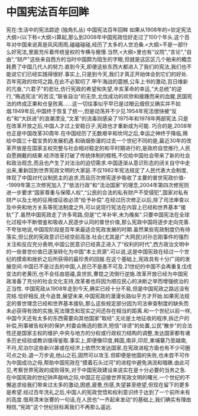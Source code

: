 # 中国宪法百年回眸

宪在:生活中的宪法踪迹 (独角扎丛)
中国宪法百年回眸
如果从1908年的<钦定宪法大纲>(以下称<大纲>)算起,那么到2008年中国宪政恰好走过了100个年头.这个百年对中国来说真是风风雨雨,磕磕碰碰,经历了太多的人世沧桑.<大纲>不是一部什么好宪法,里面充斥着传统皇权的专横与傲慢.当然,<大纲>里也有“议院",“言论",“自由",“财产"这些来自西方的当时中国颇为陌生的字眼,但就是这区区几个舶来的概念耗费了中国几代人的努力.直到今天,即便这些东西大都进入了我们的宪法,我们也不能说它们已经实践得很好.事实上,只是到今天,我们才真正开始体会到它们的好处.
百年宪政的坎坷之路,在此不必絮叨了.甲午海战的震撼,公车上书的激动,百日维新的亢奋,“六君子"的悲壮,仿行宪政的希望和失望,辛亥革命的幸运,“大总统"的逆行,“贿选宪法"的苦涩,“联省自治"的无奈,北伐成功的欢欣和接踵而来的血腥,民国宪法的终成正果和仓皇败离......这一切往事似乎早已是过眼云烟但又确实并不如烟.1949年后,中国终于恢复了统一,但是动荡并不少见.1954年宪法很快被“反右"和“大跃进"的浪潮湮没,“文革"的流毒则感染了1975年和1978年两部宪法.只是在改革开放之后,中国人才过上安稳日子,宪政也才重新成为可能.
巧合的是,2008年也正是中国改革30周年.在中国经历了无数艰辛和坎坷之后,幸运之神终于降临,赐给中国三十载宝贵的发展机遇.和硝烟弥漫的过去一个世纪不同的是,最近30年的改革开放是在国家主权完整与社会相对稳定的和平时期进行的,是政府自觉推行,人民自愿拥戴的结果.经济改革打破了传统体制的桎梏,不仅给中国社会带来了新的社会和政治观念,而且也产生了对法治的迫切需求.中国逐渐从意识形态的闭关自守中走出来,重新回到世界宪政文明的大家庭.不仅1982年宪法规定了人民代表大会制度,体现了中国对代议制民主的追求,而且历次修宪逐步吸收了主要的普世宪政价值--1999年第三次修宪加入了“依法行政"和“法治国家"的理念,2004年第四次修宪则进一步要求“国家尊重与保障人权",“公民的合法的私有财产不受侵犯",国家对私有财产以及土地的征用或征收必须“给予补偿".在经过历次修正以后,除了司法审查以及中央和地方关系等宪法制度之外,可以说现行宪法在内容上已经和世界基本“接轨"了.虽然中国宪政走了许多弯路,但是“亡羊补牢,未为晚矣".只要中国宪法在全球化过程中不断借鉴和吸收人民逐步认同的普世价值,那么宪政中国将逐步走向完善.
不夸张地说,中国现阶段是百年来最适合宪政发展的时期.虽然某些宪政制度仍有待落实,但公民的宪政意识已经空前高涨.社会(尤其是广大网民)对孙志刚事件的强烈关注和反应充分表明,中国公民意识已经真正进入了“权利的时代",西方政治文明中的一些普世价值已逐渐转化为中国“本土资源".可以说,这是中国宪政在经过一个世纪的摸索和挫折之后所获得的最珍贵的回报.在这个基础上,宪政具有十分广阔的发展空间.中国已不是过去的中国,人民已不是愚不可及.21世纪的中国不会再重复戊戌变法的老黄历,也不会任由慈禧,袁世凯,曹锟之流倒行逆施.改革开放已经为中国宪政准备了充分的社会文化支持,改革者也将因为顺应民心的决断之举而增强统治的正当性.
中国宪政从1908年走到今天,确实已经十分不易,但是中国宪政之路远没有完结.恰好相反,抚今追昔,展望未来,中国宪政的漫漫长路似乎方才开始.如果宪法规定的普世理念已经和世界基本接轨,那么这些规定部分因为司法审查制度的缺失而未必获得有效的实施,宪法理念和现实之间还存在相当的距离.和一个世纪以前一样,中国今天还有太多的东西需要向其他国家“取经".无论是土地征收的程序,拆迁户的补偿,刑事被告权利的保护,村委会贿选的救济,短信“诽谤"的处置,公民“散步"的合法性还是国家主权的维护,中央与地方的分权或行政权力结构的调整,发达国家都有诸多历史经验或教训值得鉴取.事实上,即便像印度,韩国,南非,印尼,柬埔寨乃至越南,不丹,尼泊尔这些新兴甚或在经济上依然欠发达国家,在宪政进程方面也有不少可圈可点之处.退一万步说,他山之石,固然可以攻玉.但即便是他国的失败,也未尝不可作为中国成功之母,帮助中国宪政在“摸着石头过河"的进程中避免涡流和暗礁.由此可见,考察世界宪政的成败得失,对于中国宪政建设来说实在是十分必要的当务之急.
在中国宪政的世纪钟声敲响之际,中国正在迎接世界宪政文明的曙光.一个世纪的不懈追求给我们带来过太多的激动,困惑,疲惫,伤感,失望甚至绝望,但现在留下的更多是希望.经过百年洗礼之后,中国人的宪政觉悟和权利意识终于达到了一个前所未有的高度.借用清末张謇的一句话,在人民也“一齐起来发动"的基础上,我们确实有理由相信,“宪政"这个世纪目标离我们不再那么遥远.
